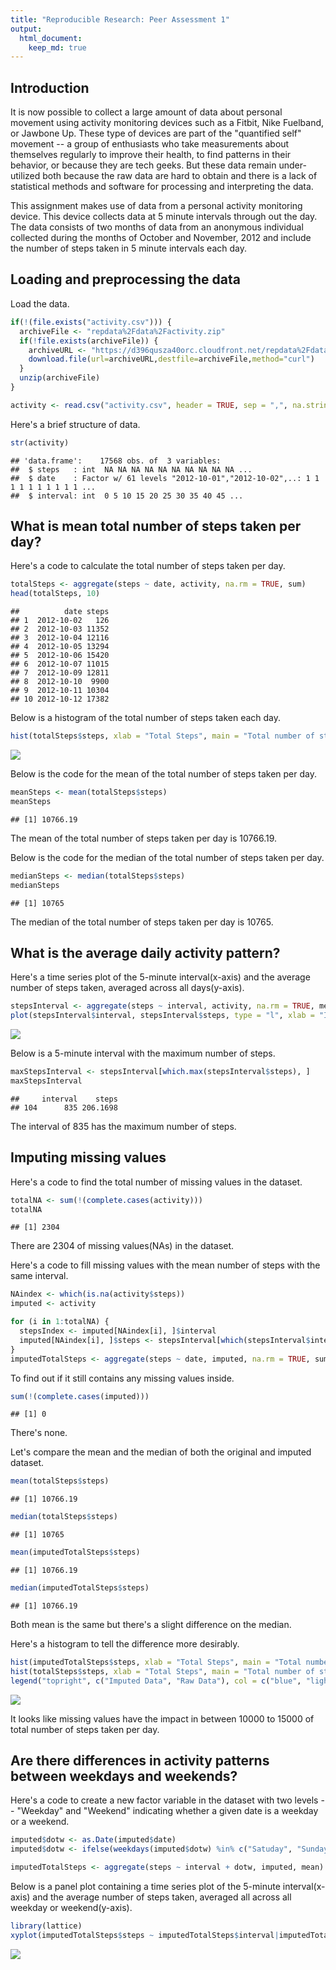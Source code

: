 ```yaml
---
title: "Reproducible Research: Peer Assessment 1"
output: 
  html_document:
    keep_md: true
---
```

## Introduction
It is now possible to collect a large amount of data about personal movement using activity monitoring devices such as a Fitbit, Nike Fuelband, or Jawbone Up. These type of devices are part of the "quantified self" movement -- a group of enthusiasts who take measurements about themselves regularly to improve their health, to find patterns in their behavior, or because they are tech geeks. But these data remain under-utilized both because the raw data are hard to obtain and there is a lack of statistical methods and software for processing and interpreting the data.

This assignment makes use of data from a personal activity monitoring device. This device collects data at 5 minute intervals through out the day. The data consists of two months of data from an anonymous individual collected during the months of October and November, 2012 and include the number of steps taken in 5 minute intervals each day.


## Loading and preprocessing the data

Load the data.


```r
if(!(file.exists("activity.csv"))) { 
  archiveFile <- "repdata%2Fdata%2Factivity.zip"
  if(!file.exists(archiveFile)) {
    archiveURL <- "https://d396qusza40orc.cloudfront.net/repdata%2Fdata%2Factivity.zip"
    download.file(url=archiveURL,destfile=archiveFile,method="curl")
  }  
  unzip(archiveFile) 
}

activity <- read.csv("activity.csv", header = TRUE, sep = ",", na.strings = "NA")
```
Here's a brief structure of data.

```r
str(activity)
```

```
## 'data.frame':	17568 obs. of  3 variables:
##  $ steps   : int  NA NA NA NA NA NA NA NA NA NA ...
##  $ date    : Factor w/ 61 levels "2012-10-01","2012-10-02",..: 1 1 1 1 1 1 1 1 1 1 ...
##  $ interval: int  0 5 10 15 20 25 30 35 40 45 ...
```

## What is mean total number of steps taken per day?
Here's a code to calculate the total number of steps taken per day.


```r
totalSteps <- aggregate(steps ~ date, activity, na.rm = TRUE, sum)
head(totalSteps, 10)
```

```
##          date steps
## 1  2012-10-02   126
## 2  2012-10-03 11352
## 3  2012-10-04 12116
## 4  2012-10-05 13294
## 5  2012-10-06 15420
## 6  2012-10-07 11015
## 7  2012-10-09 12811
## 8  2012-10-10  9900
## 9  2012-10-11 10304
## 10 2012-10-12 17382
```
Below is a histogram of the total number of steps taken each day.

```r
hist(totalSteps$steps, xlab = "Total Steps", main = "Total number of steps taken each day", col = "lightgreen")
```

![](PA1_template_files/figure-html/unnamed-chunk-4-1.png)<!-- -->

Below is the code for the mean of the total number of steps taken per day.

```r
meanSteps <- mean(totalSteps$steps)
meanSteps
```

```
## [1] 10766.19
```
The mean of the total number of steps taken per day is 10766.19.

Below is the code for the median of the total number of steps taken per day.

```r
medianSteps <- median(totalSteps$steps)
medianSteps
```

```
## [1] 10765
```
The median of the total number of steps taken per day is 10765.

## What is the average daily activity pattern?
Here's a time series plot of the 5-minute interval(x-axis) and the average number of steps taken, averaged across all days(y-axis).

```r
stepsInterval <- aggregate(steps ~ interval, activity, na.rm = TRUE, mean)
plot(stepsInterval$interval, stepsInterval$steps, type = "l", xlab = "Interval", ylab = "Number of Steps", main = "Average number of steps taken per day", col = "blue")
```

![](PA1_template_files/figure-html/unnamed-chunk-7-1.png)<!-- -->

Below is a 5-minute interval with the maximum number of steps.

```r
maxStepsInterval <- stepsInterval[which.max(stepsInterval$steps), ]
maxStepsInterval
```

```
##     interval    steps
## 104      835 206.1698
```
The interval of 835 has the maximum number of steps.

## Imputing missing values
Here's a code to find the total number of missing values in the dataset.

```r
totalNA <- sum(!(complete.cases(activity)))
totalNA
```

```
## [1] 2304
```
There are 2304 of missing values(NAs) in the dataset.

Here's a code to fill missing values with the mean number of steps with the same interval.

```r
NAindex <- which(is.na(activity$steps))
imputed <- activity

for (i in 1:totalNA) {
  stepsIndex <- imputed[NAindex[i], ]$interval
  imputed[NAindex[i], ]$steps <- stepsInterval[which(stepsInterval$interval == stepsIndex), ]$steps
}
imputedTotalSteps <- aggregate(steps ~ date, imputed, na.rm = TRUE, sum)
```
To find out if it still contains any missing values inside.

```r
sum(!(complete.cases(imputed)))
```

```
## [1] 0
```
There's none.

Let's compare the mean and the median of both the original and imputed dataset.

```r
mean(totalSteps$steps)
```

```
## [1] 10766.19
```

```r
median(totalSteps$steps)
```

```
## [1] 10765
```

```r
mean(imputedTotalSteps$steps)
```

```
## [1] 10766.19
```

```r
median(imputedTotalSteps$steps)
```

```
## [1] 10766.19
```
Both mean is the same but there's a slight difference on the median.

Here's a histogram to tell the difference more desirably.

```r
hist(imputedTotalSteps$steps, xlab = "Total Steps", main = "Total number of steps taken each day", col = "blue")
hist(totalSteps$steps, xlab = "Total Steps", main = "Total number of steps taken each day", col = "lightgreen", add = TRUE)
legend("topright", c("Imputed Data", "Raw Data"), col = c("blue", "lightgreen"), lwd = 5)
```

![](PA1_template_files/figure-html/unnamed-chunk-16-1.png)<!-- -->

It looks like missing values have the impact in between 10000 to 15000 of total number of steps taken per day.

## Are there differences in activity patterns between weekdays and weekends?
Here's a code to create a new factor variable in the dataset with two levels -- "Weekday" and "Weekend" indicating whether a given date is a weekday or a weekend.


```r
imputed$dotw <- as.Date(imputed$date)
imputed$dotw <- ifelse(weekdays(imputed$dotw) %in% c("Satuday", "Sunday"), "Weekend", "Weekday")

imputedTotalSteps <- aggregate(steps ~ interval + dotw, imputed, mean)
```

Below is a panel plot containing a time series plot of the 5-minute interval(x-axis) and the average number of steps taken, averaged all across all weekday or weekend(y-axis).


```r
library(lattice)
xyplot(imputedTotalSteps$steps ~ imputedTotalSteps$interval|imputedTotalSteps$dotw, main = "Average Steps per Day by Interval", xlab = "Interval", ylab = "Steps", layout = c(1, 2), type = "l")
```

![](PA1_template_files/figure-html/unnamed-chunk-18-1.png)<!-- -->
